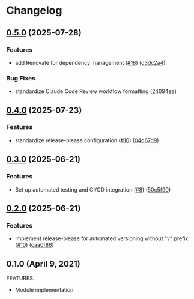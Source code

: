# Changelog

## [0.5.0](https://github.com/lgallard/terraform-aws-ecrpublic/compare/0.4.0...0.5.0) (2025-07-28)


### Features

* add Renovate for dependency management ([#18](https://github.com/lgallard/terraform-aws-ecrpublic/issues/18)) ([d3dc2a4](https://github.com/lgallard/terraform-aws-ecrpublic/commit/d3dc2a4a74e625b79bd323e938e6691526883ee6))


### Bug Fixes

* standardize Claude Code Review workflow formatting ([24094ea](https://github.com/lgallard/terraform-aws-ecrpublic/commit/24094eaf06c14283cdf1f4d93778a687792e1f4e))

## [0.4.0](https://github.com/lgallard/terraform-aws-ecrpublic/compare/0.3.0...0.4.0) (2025-07-23)


### Features

* standardize release-please configuration ([#16](https://github.com/lgallard/terraform-aws-ecrpublic/issues/16)) ([04d67d9](https://github.com/lgallard/terraform-aws-ecrpublic/commit/04d67d9876fd4bc0310ea4e63834617241d9f396))

## [0.3.0](https://github.com/lgallard/terraform-aws-ecrpublic/compare/0.2.0...0.3.0) (2025-06-21)


### Features

* Set up automated testing and CI/CD integration ([#8](https://github.com/lgallard/terraform-aws-ecrpublic/issues/8)) ([50c5f90](https://github.com/lgallard/terraform-aws-ecrpublic/commit/50c5f90ce1ab7d4f345668c76de5381e60743362))

## [0.2.0](https://github.com/lgallard/terraform-aws-ecrpublic/compare/0.1.0...0.2.0) (2025-06-21)


### Features

* Implement release-please for automated versioning without "v" prefix ([#10](https://github.com/lgallard/terraform-aws-ecrpublic/issues/10)) ([caa0f86](https://github.com/lgallard/terraform-aws-ecrpublic/commit/caa0f868e0e3522dd1c979fd29c92e3db17c135f))

## 0.1.0 (April 9, 2021)

FEATURES:

  * Module implementation
